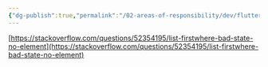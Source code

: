 ```yaml
---
{"dg-publish":true,"permalink":"/02-areas-of-responsibility/dev/flutter/dart-error-bad-state-no-element/","tags":["dev","dart","error"],"noteIcon":""}
---
```


[https://stackoverflow.com/questions/52354195/list-firstwhere-bad-state-no-element](https://stackoverflow.com/questions/52354195/list-firstwhere-bad-state-no-element)